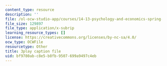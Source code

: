 ```yaml
---
content_type: resource
description: ''
file: /ol-ocw-studio-app/courses/14-13-psychology-and-economics-spring-2020/bf9780abc8e5b8fb9507699a9497c4eb_3UTfFMTqH70.srt
file_size: 129897
file_type: application/x-subrip
learning_resource_types: []
license: https://creativecommons.org/licenses/by-nc-sa/4.0/
ocw_type: OCWFile
resourcetype: Other
title: 3play caption file
uid: bf9780ab-c8e5-b8fb-9507-699a9497c4eb
---
```

